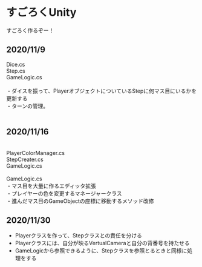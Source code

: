 # すごろくUnity
すごろく作るぞー！

## 2020/11/9
Dice.cs<br>
Step.cs<br>
GameLogic.cs<br>
<br>
・ダイスを振って、PlayerオブジェクトについているStepに何マス目にいるかを更新する<br>
・ターンの管理。<br>
<br>

## 2020/11/16
<br>
PlayerColorManager.cs<br>
StepCreater.cs<br>
GameLogic.cs<br>

<br>
GameLogic.cs<br>
・マス目を大量に作るエディッタ拡張<br>
・プレイヤーの色を変更するマネージャークラス<br>
・進んだマス目のGameObjectの座標に移動するメソッド改修<br>

## 2020/11/30

* Playerクラスを作って、Stepクラスとの責任を分ける
* Playerクラスには、自分が映るVertualCameraと自分の背番号を持たせる
* GameLogicから参照できるように、Stepクラスを参照とるときと同様に処理をする


